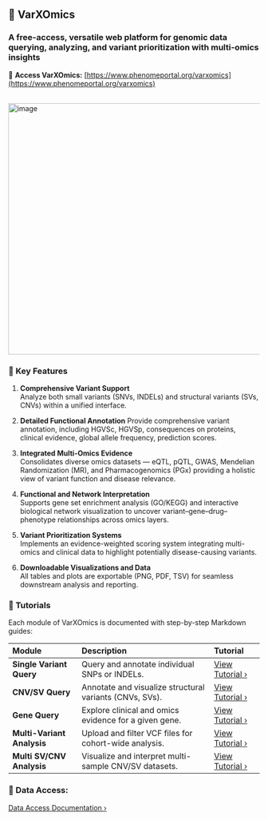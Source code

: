 ## 🧬 VarXOmics  
### A free-access, versatile web platform for genomic data querying, analyzing, and variant prioritization with multi-omics insights  

📍 **Access VarXOmics:** [https://www.phenomeportal.org/varxomics](https://www.phenomeportal.org/varxomics)  

<br>

<img width="732" height="503" alt="image" src="https://github.com/user-attachments/assets/38341a95-0609-4ba3-80f9-0747c9c6f6c2" />

<br>

### 🌟 Key Features

1. **Comprehensive Variant Support**  
   Analyze both small variants (SNVs, INDELs) and structural variants (SVs, CNVs) within a unified interface.  

2. **Detailed Functional Annotation**
   Provide comprehensive variant annotation, including HGVSc, HGVSp, consequences on proteins, clinical evidence, global allele frequency, prediction scores.

3. **Integrated Multi-Omics Evidence**  
   Consolidates diverse omics datasets — eQTL, pQTL, GWAS, Mendelian Randomization (MR), and Pharmacogenomics (PGx) providing a holistic view of variant function and disease relevance.  

4. **Functional and Network Interpretation**  
   Supports gene set enrichment analysis (GO/KEGG) and interactive biological network visualization to uncover variant–gene–drug–phenotype relationships across omics layers.  

5. **Variant Prioritization Systems**  
   Implements an evidence-weighted scoring system integrating multi-omics and clinical data to highlight potentially disease-causing variants.  

6. **Downloadable Visualizations and Data**  
   All tables and plots are exportable (PNG, PDF, TSV) for seamless downstream analysis and reporting.  

### 📘 Tutorials

Each module of VarXOmics is documented with step-by-step Markdown guides:

| Module | Description | Tutorial |
|:-------|:-------------|:----------|
| **Single Variant Query** | Query and annotate individual SNPs or INDELs. | [View Tutorial ›](https://github.com/XinmengLiao/PhenomePortal-VarXOmics/blob/main/Tutorials/Variant%20Query.md) |
| **CNV/SV Query** | Annotate and visualize structural variants (CNVs, SVs). | [View Tutorial ›](https://github.com/XinmengLiao/PhenomePortal-VarXOmics/blob/main/Tutorials/Variant%20Query.md) |
| **Gene Query** | Explore clinical and omics evidence for a given gene. | [View Tutorial ›]([./docs/Gene_Query.md](https://github.com/XinmengLiao/PhenomePortal-VarXOmics/blob/main/Tutorials/Gene%20Query.md)) |
| **Multi-Variant Analysis** | Upload and filter VCF files for cohort-wide analysis. | [View Tutorial ›](https://github.com/XinmengLiao/PhenomePortal-VarXOmics/blob/main/Tutorials/Small%20variant%20interpretation.md) |
| **Multi SV/CNV Analysis** | Visualize and interpret multi-sample CNV/SV datasets. | [View Tutorial ›](https://github.com/XinmengLiao/PhenomePortal-VarXOmics/blob/main/Tutorials/CNVs%20and%20SVs%20intrepretation.md) |

### 📂 Data Access: 
[Data Access Documentation ›](https://github.com/XinmengLiao/PhenomePortal-VarXOmics/tree/main/Data%20Access)
